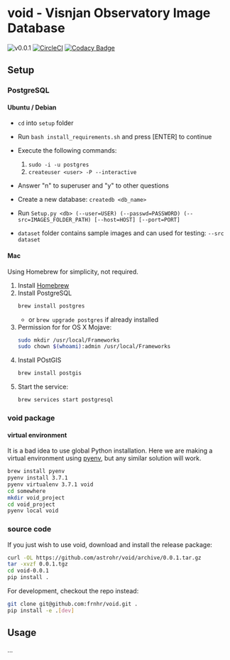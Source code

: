 # void - Visnjan Observatory Image Database


![v0.0.1](https://img.shields.io/badge/version-0.0.1-blue.svg)
[![CircleCI](https://circleci.com/gh/astrohr/void.svg?style=shield)](https://circleci.com/gh/astrohr/void)
[![Codacy Badge](https://api.codacy.com/project/badge/Grade/a9070bd712544239ac5b43f3f5e58ba9)](https://app.codacy.com/app/astrohr/void?utm_source=github.com&utm_medium=referral&utm_content=astrohr/void&utm_campaign=Badge_Grade_Dashboard)


## Setup

### PostgreSQL

#### Ubuntu / Debian

* ```cd``` into ```setup``` folder
* Run ```bash install_requirements.sh``` and press [ENTER] to continue

* Execute the following commands:
    1. ```sudo -i -u postgres```
    2. ```createuser <user> -P --interactive```

* Answer "n" to superuser and "y" to other questions
* Create a new database: ```createdb <db_name>```

* Run ```Setup.py <db> (--user=USER) (--passwd=PASSWORD) (--src=IMAGES_FOLDER_PATH) [--host=HOST] [--port=PORT]```

* ```dataset``` folder contains sample images and can used for testing: ```--src dataset```


#### Mac

Using Homebrew for simplicity, not required.

1. Install [Homebrew](https://brew.sh/)
2. Install PostgreSQL
    ```bash
    brew install postgres
    ```
    * or `brew upgrade postgres` if already installed
3. Permission for for OS X Mojave:
    ```bash
    sudo mkdir /usr/local/Frameworks
    sudo chown $(whoami):admin /usr/local/Frameworks 
    ```
3. Install POstGIS
    ```bash
    brew install postgis
    ```
4. Start the service:
    ```bash
    brew services start postgresql
    ```

### void package

#### virtual environment

It is a bad idea to use global Python installation. Here we are making a 
virtual environment using [pyenv](https://github.com/pyenv/pyenv), but any 
similar solution will work. 


```bash
brew install pyenv
pyenv install 3.7.1
pyenv virtualenv 3.7.1 void
cd somewhere
mkdir void_project
cd void_project
pyenv local void
```

### source code

If you just wish to use void, download and install the release package:
```bash
curl -OL https://github.com/astrohr/void/archive/0.0.1.tar.gz
tar -xvzf 0.0.1.tgz
cd void-0.0.1
pip install .
```

For development, checkout the repo instead:

```bash
git clone git@github.com:frnhr/void.git .
pip install -e .[dev]
```

## Usage

...

